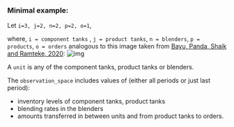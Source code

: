 ### Minimal example:

Let `i=3, j=2, n=2, p=2, o=1`, 

where, `i = component tanks` , `j = product tanks`, `n = blenders`, `p = products`, `o = orders`
analogous to this image taken from [Bayu, Panda, Shaik and Ramteke, 2020](https://doi.org/10.1016/j.compchemeng.2019.106636): ![img](https://ars.els-cdn.com/content/image/1-s2.0-S0098135419308713-gr1_lrg.jpg)

A `unit` is any of the component tanks, product tanks or blenders. 

The `observation_space` includes values of (either all periods or just last period):

- inventory levels of component tanks, product tanks 
- blending rates in the blenders
- amounts transferred in between units and from product tanks to orders. 